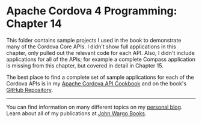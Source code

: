 Apache Cordova 4 Programming: Chapter 14
========================================

This folder contains sample projects I used in the book to demonstrate many of the Cordova Core APIs. I didn't show full applications in this chapter, only pulled out the relevant code for each API. Also, I didn't include applications for all of the APIs; for example a complete Compass application is missing from this chapter, but covered in detail in Chapter 15.

The best place to find a complete set of sample applications for each of the Cordova APIs is in my [Apache Cordova API Cookbook](http://cordovacookbook.com/) and on the book's [GitHub Repository](https://github.com/johnwargo/apache-cordova-api-cookbook-code).

***

You can find information on many different topics on my [personal blog](http://www.johnwargo.com). Learn about all of my publications at [John Wargo Books](http://www.johnwargobooks.com). 
